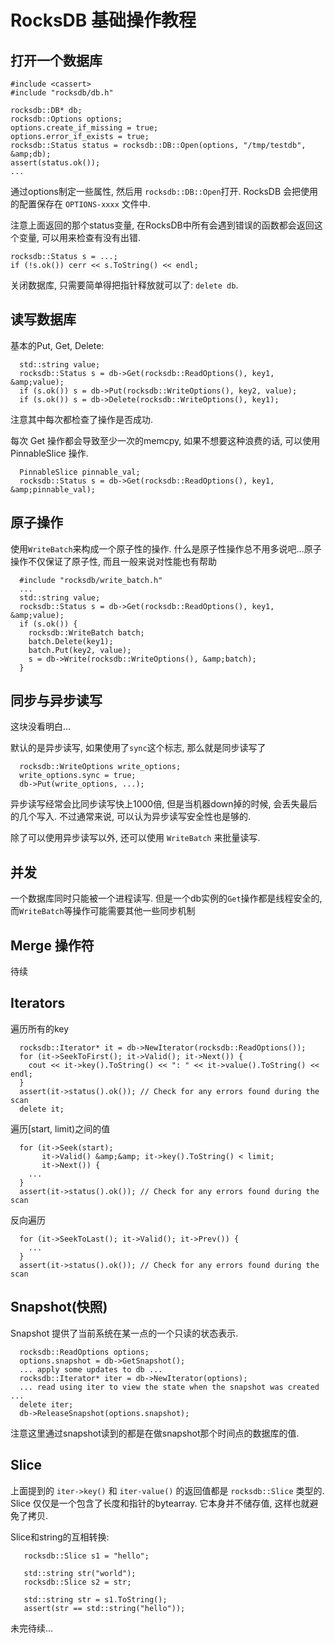 # RocksDB 基础操作教程

<!--
ID: 76446557-2d18-4e72-b171-e6d38ee22d31
Status: publish
Date: 2017-11-11T03:59:00
Modified: 2020-05-16T11:51:58
wp_id: 578
-->

## 打开一个数据库

```
#include <cassert>
#include "rocksdb/db.h"

rocksdb::DB* db;
rocksdb::Options options;
options.create_if_missing = true;
options.error_if_exists = true;
rocksdb::Status status = rocksdb::DB::Open(options, "/tmp/testdb", &amp;db);
assert(status.ok());
...
```

通过options制定一些属性, 然后用 `rocksdb::DB::Open`打开. RocksDB 会把使用的配置保存在 `OPTIONS-xxxx` 文件中.

注意上面返回的那个status变量, 在RocksDB中所有会遇到错误的函数都会返回这个变量, 可以用来检查有没有出错.

```
rocksdb::Status s = ...;
if (!s.ok()) cerr << s.ToString() << endl;
```

关闭数据库, 只需要简单得把指针释放就可以了: `delete db`.

## 读写数据库

基本的Put, Get, Delete:

```
  std::string value;
  rocksdb::Status s = db->Get(rocksdb::ReadOptions(), key1, &amp;value);
  if (s.ok()) s = db->Put(rocksdb::WriteOptions(), key2, value);
  if (s.ok()) s = db->Delete(rocksdb::WriteOptions(), key1);
```

注意其中每次都检查了操作是否成功.

每次 Get 操作都会导致至少一次的memcpy, 如果不想要这种浪费的话, 可以使用 PinnableSlice 操作.

```
  PinnableSlice pinnable_val;
  rocksdb::Status s = db->Get(rocksdb::ReadOptions(), key1, &amp;pinnable_val);
```

## 原子操作

使用`WriteBatch`来构成一个原子性的操作. 什么是原子性操作总不用多说吧...原子操作不仅保证了原子性, 而且一般来说对性能也有帮助

```
  #include "rocksdb/write_batch.h"
  ...
  std::string value;
  rocksdb::Status s = db->Get(rocksdb::ReadOptions(), key1, &amp;value);
  if (s.ok()) {
    rocksdb::WriteBatch batch;
    batch.Delete(key1);
    batch.Put(key2, value);
    s = db->Write(rocksdb::WriteOptions(), &amp;batch);
  }
```

## 同步与异步读写

这块没看明白...

默认的是异步读写, 如果使用了`sync`这个标志, 那么就是同步读写了

```
  rocksdb::WriteOptions write_options;
  write_options.sync = true;
  db->Put(write_options, ...);
```

异步读写经常会比同步读写快上1000倍, 但是当机器down掉的时候, 会丢失最后的几个写入. 不过通常来说, 可以认为异步读写安全性也是够的.

除了可以使用异步读写以外, 还可以使用 `WriteBatch` 来批量读写.

## 并发

一个数据库同时只能被一个进程读写. 但是一个db实例的`Get`操作都是线程安全的, 而`WriteBatch`等操作可能需要其他一些同步机制

## Merge 操作符

待续

## Iterators

遍历所有的key

```
  rocksdb::Iterator* it = db->NewIterator(rocksdb::ReadOptions());
  for (it->SeekToFirst(); it->Valid(); it->Next()) {
    cout << it->key().ToString() << ": " << it->value().ToString() << endl;
  }
  assert(it->status().ok()); // Check for any errors found during the scan
  delete it;
```

遍历[start, limit)之间的值

```
  for (it->Seek(start);
       it->Valid() &amp;&amp; it->key().ToString() < limit;
       it->Next()) {
    ...
  }
  assert(it->status().ok()); // Check for any errors found during the scan
```

反向遍历

```
  for (it->SeekToLast(); it->Valid(); it->Prev()) {
    ...
  }
  assert(it->status().ok()); // Check for any errors found during the scan
```

## Snapshot(快照)

Snapshot 提供了当前系统在某一点的一个只读的状态表示.

```
  rocksdb::ReadOptions options;
  options.snapshot = db->GetSnapshot();
  ... apply some updates to db ...
  rocksdb::Iterator* iter = db->NewIterator(options);
  ... read using iter to view the state when the snapshot was created ...
  delete iter;
  db->ReleaseSnapshot(options.snapshot);
```

注意这里通过snapshot读到的都是在做snapshot那个时间点的数据库的值.

## Slice

上面提到的 `iter->key()` 和 `iter-value()` 的返回值都是 `rocksdb::Slice` 类型的. Slice 仅仅是一个包含了长度和指针的bytearray. 它本身并不储存值, 这样也就避免了拷贝.

Slice和string的互相转换:

```
   rocksdb::Slice s1 = "hello";

   std::string str("world");
   rocksdb::Slice s2 = str;

   std::string str = s1.ToString();
   assert(str == std::string("hello"));
```

未完待续...